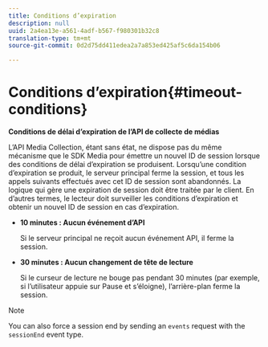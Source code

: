 ```yaml
---
title: Conditions d’expiration
description: null
uuid: 2a4ea13e-a561-4adf-b567-f980301b32c8
translation-type: tm+mt
source-git-commit: 0d2d75dd411edea2a7a853ed425af5c6da154b06

---
```



# Conditions d’expiration{#timeout-conditions}

**Conditions de délai d’expiration de l’API de collecte de médias**

L’API Media Collection, étant sans état, ne dispose pas du même mécanisme que le SDK Media pour émettre un nouvel ID de session lorsque des conditions de délai d’expiration se produisent. Lorsqu’une condition d’expiration se produit, le serveur principal ferme la session, et tous les appels suivants effectués avec cet ID de session sont abandonnés. La logique qui gère une expiration de session doit être traitée par le client. En d’autres termes, le lecteur doit surveiller les conditions d’expiration et obtenir un nouvel ID de session en cas d’expiration.

* **10 minutes : Aucun événement d’API**

   Si le serveur principal ne reçoit aucun événement API, il ferme la session.
* **30 minutes : Aucun changement de tête de lecture**

   Si le curseur de lecture ne bouge pas pendant 30 minutes (par exemple, si l’utilisateur appuie sur Pause et s’éloigne), l’arrière-plan ferme la session.

>[!NOTE]
>
>You can also force a session end by sending an `events` request with the `sessionEnd` event type.

